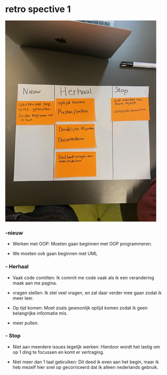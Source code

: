 # retro spective 1

![retro spective](../docs/images/retro1.jpg)

### -nieuw

-   Werken met OOP: Moeten gaan beginnen met OOP programmeren.

-    We moeten ook gaan beginnen met UML 

### - Herhaal

-   Vaak code comitten: Ik commit me code vaak als ik een verandering maak aan me pagina.

-   vragen stellen: Ik stel veel vragen, en zal daar verder mee gaan zodat ik meer leer.

-   Op tijd komen: Moet zoals gewoonlijk optijd komen zodat ik geen belangrijke informatie mis.

-   meer pullen.

### - Stop

-   Niet aan meerdere issues tegelijk werken: Hierdoor wordt het lastig om op 1 ding te focussen en komt er vertraging.

-   Niet meer dan 1 taal gebruiken: Dit deed ik even aan het begin, maar ik heb mezelf hier snel op gecorriceerd dat ik alleen nederlands gebruik.